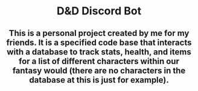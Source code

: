 
<h1 align="center">D&D Discord Bot</h1>
<h2 align="center">This is a personal project created by me for my friends. It is a specified code base that interacts with a database to track stats, health, and items
for a list of different characters within our fantasy would (there are no characters in the database at this is just for example).</h2>
